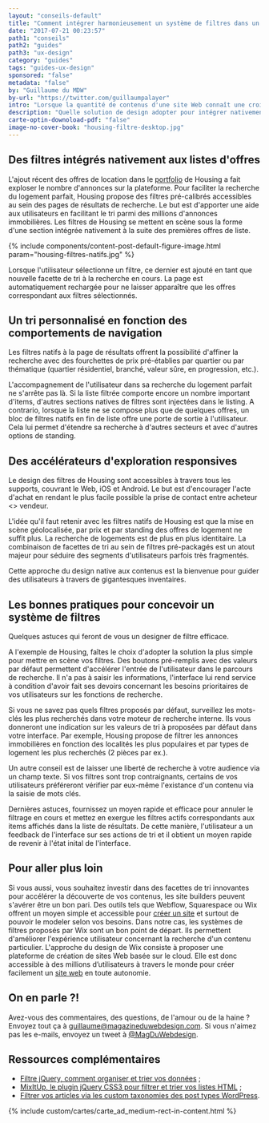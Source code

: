 ```yaml
---
layout: "conseils-default"
title: "Comment intégrer harmonieusement un système de filtres dans un site Web"
date: "2017-07-21 00:23:57"
path1: "conseils"
path2: "guides"
path3: "ux-design"
category: "guides"
tags: "guides-ux-design"
sponsored: "false"
metadata: "false"
by: "Guillaume du MDW"
by-url: "https://twitter.com/guillaumpalayer"
intro: "Lorsque la quantité de contenus d'une site Web connaît une croissance exponentielle, un moteur de recherche est le bienvenu. Mais cela ne suffit pas toujours. En s'appuyant sur l'exemple de Housing.com — un géant de l'immobilier indien — cet article met à jour des approches nouvelles pour naviguer parmi des contenus pléthoriques."
description: "Quelle solution de design adopter pour intégrer nativement un système de filtre de contenu dans un site Web."
carte-optin-downoload-pdf: "false"
image-no-cover-book: "housing-filtre-desktop.jpg"
---
```


## Des filtres intégrés nativement aux listes d'offres

L'ajout récent des offres de location dans le [portfolio](http://www.magazineduwebdesign.com/collection/45-sites-Web-inspirants-d-agences-web-design/) de Housing a fait exploser le nombre d'annonces sur la plateforme. Pour faciliter la recherche du logement parfait, Housing propose des filtres pré-calibrés accessibles au sein des pages de résultats de recherche. Le but est d'apporter une aide aux utilisateurs en facilitant le tri parmi des millions d'annonces immobilières. Les filtres de Housing se mettent en scène sous la forme d'une section intégrée nativement à la suite des premières offres de liste.

{% include components/content-post-default-figure-image.html param="housing-filtres-natifs.jpg" %}

Lorsque l'utilisateur sélectionne un filtre, ce dernier est ajouté en tant que nouvelle facette de tri à la recherche en cours. La page est automatiquement rechargée pour ne laisser apparaître que les offres correspondant aux filtres sélectionnés.

## Un tri personnalisé en fonction des comportements de navigation

Les filtres natifs à la page de résultats offrent la possibilité d'affiner la recherche avec des fourchettes de prix pré-établies par quartier ou par thématique (quartier résidentiel, branché, valeur sûre, en progression, etc.).

L'accompagnement de l'utilisateur dans sa recherche du logement parfait ne s'arrête pas là. Si la liste filtrée comporte encore un nombre important d'items, d'autres sections natives de filtres sont injectées dans le listing. A contrario, lorsque la liste ne se compose plus que de quelques offres, un bloc de filtres natifs en fin de liste offre une porte de sortie à l'utilisateur. Cela lui permet d'étendre sa recherche à d'autres secteurs et avec d'autres options de standing.

## Des accélérateurs d'exploration responsives

Le design des filtres de Housing sont accessibles à travers tous les supports, couvrant le Web, iOS et Android. Le but est d'encourager l'acte d'achat en rendant le plus facile possible la prise de contact entre acheteur <> vendeur.

L'idée qu'il faut retenir avec les filtres natifs de Housing est que la mise en scène géolocalisée, par prix et par standing des offres de logement ne suffit plus. La recherche de logements est de plus en plus identitaire. La combinaison de facettes de tri au sein de filtres pré-packagés est un atout majeur pour séduire des segments d'utilisateurs parfois très fragmentés.

Cette approche du design native aux contenus est la bienvenue pour guider des utilisateurs à travers de gigantesques inventaires.

## Les bonnes pratiques pour concevoir un système de filtres

Quelques astuces qui feront de vous un designer de filtre efficace.

A l'exemple de Housing, faîtes le choix d'adopter la solution la plus simple pour mettre en scène vos filtres. Des boutons pré-remplis avec des valeurs par défaut permettent d'accélérer l'entrée de l'utilisateur dans le parcours de recherche. Il n'a pas à saisir les informations, l'interface lui rend service à condition d'avoir fait ses devoirs concernant les besoins prioritaires de vos utilisateurs sur les fonctions de recherche.

Si vous ne savez pas quels filtres proposés par défaut, surveillez les mots-clés les plus recherchés dans votre moteur de recherche interne. Ils vous donneront une indication sur les valeurs de tri à proposées par défaut dans votre interface. Par exemple, Housing propose de filtrer les annonces immobilières en fonction des localités les plus populaires et par types de logement les plus recherchés (2 pièces par ex.).

Un autre conseil est de laisser une liberté de recherche à votre audience via un champ texte. Si vos filtres sont trop contraignants, certains de vos utilisateurs préféreront vérifier par eux-même l'existance d'un contenu via la saisie de mots clés.

Dernières astuces, fournissez un moyen rapide et efficace pour annuler le filtrage en cours et mettez en exergue les filtres actifs correspondants aux items affichés dans la liste de résultats. De cette manière, l'utilisateur a un feedback de l'interface sur ses actions de tri et il obtient un moyen rapide de revenir à l'état inital de l'interface.

## Pour aller plus loin

Si vous aussi, vous souhaitez investir dans des facettes de tri innovantes pour accélérer la découverte de vos contenus, les site builders peuvent s'avérer être un bon pari. Des outils tels que Webflow, Squarespace ou Wix offrent un moyen simple et accessible pour [créer un site](http://mdw.design/2lKPC2d) et surtout de pouvoir le modeler selon vos besoins. Dans notre cas, les systèmes de filtres proposés par Wix sont un bon point de départ. Ils permettent d'améliorer l'expérience utilisateur concernant la recherche d'un contenu particulier. L'approche du design de Wix consiste à proposer une plateforme de création de sites Web basée sur le cloud. Elle est donc accessible à des millions d’utilisateurs à travers le monde pour créer facilement un [site web](http://www.magazineduwebdesign.com/inspirations/ui-design/sites-web/) en toute autonomie.

## On en parle ?!

Avez-vous des commentaires, des questions, de l'amour ou de la haine ? Envoyez tout ça à [guillaume@magazineduwebdesign.com](mailto:guillaume@magazineduwebdesign.com). Si vous n'aimez pas les e-mails, envoyez un tweet à [@MagDuWebdesign](https://twitter.com/MagDuWebdesign).

## Ressources complémentaires

-  [Filtre jQuery, comment organiser et trier vos données](http://www.magazineduwebdesign.com/filtre-plugin-jquery/) ;
-  [MixItUp, le plugin jQuery CSS3 pour filtrer et trier vos listes HTML](http://www.magazineduwebdesign.com/mixitup-plugin-jquery-filtre-tri-donnees-html/) ;
-  [Filtrer vos articles via les custom taxonomies des post types WordPress](http://www.magazineduwebdesign.com/filtrer-vos-articles-via-les-custom-taxonomies-des-post-types-wordpress/).

{% include custom/cartes/carte_ad_medium-rect-in-content.html %}
